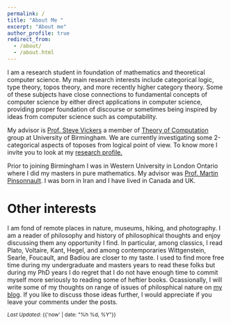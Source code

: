 ```yaml
---
permalink: /
title: "About Me "
excerpt: "About me"
author_profile: true
redirect_from: 
  - /about/
  - /about.html
---
```


I am a research student in foundation of mathematics and theoretical computer science. My main research interests include categorical logic, type theory, topos theory, and more recently higher category theory. Some of these subjects have close connections to fundamental concepts of computer science by either direct applications in computer science, providing proper foundation of discourse or sometimes being inspired by ideas from computer science such as computability. 

My advisor is <a href="https://www.cs.bham.ac.uk/~sjv/" target="_blank">Prof. Steve Vickers</a> a member of <a href="https://www.cs.bham.ac.uk/research/groupings/theory/" target="_blank">Theory of Computation</a> group at University of Birmingham. We are currently investigating some 2-categorical aspects of toposes from logical point of view. To know more I invite you to look at my <a href="/research/" target="_blank">research profile.</a>

Prior to joining Birmingham I was in Western University in London Ontario where I did my masters in pure mathematics. 
My advisor was <a href="http://www-home.math.uwo.ca/~mpinson/" target="_blank">Prof. Martin Pinsonnault</a>. I was born in Iran and I have lived in Canada and UK. 	



Other interests 
======

I am fond of remote places in nature, museums, hiking, and photography. I am a reader of philosophy and history of philosophical thoughts and enjoy discussing them any opportunity I find. In particular, among classics, I read Plato, Voltaire, Kant, Hegel, and among contemporaries Wittgenstein, Searle, Foucault, and Badiou are closer to my taste. I used to find more free time during my undergraduate and masters years to read these folks but during my PhD years I do regret that I do not have enough time to commit myself more seriously to reading some of heftier books. Ocassionally, I will write some of my thoughts on range of issues of philosphical nature on <a href="/Blog Posts">my blog</a>. If you like to discuss those ideas further, I would appreciate if you leave your comments under the posts. 

<div class="footer-col footer-col-3">
      <small>
        <em>Last Updated:</em> {{'now' | date: "%h %d, %Y"}}
        </small>        
</div>



